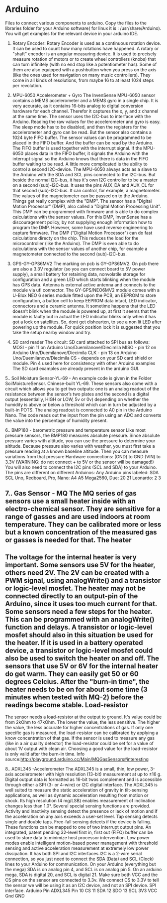 # Arduino

Files to connect various components to arduino.
Copy the files to the libraries folder for your Arduino software( for linux it is : /usr/share/Arduino). You will get examples for the relevant device in your arduino IDE.

1. Rotary Encoder:
Rotary Encoder is used as a continuous rotation device. It can be used to count how many rotations have happened. A rotary or "shaft" encoder is an angular measuring device. It is used to precisely measure rotation of motors or to create wheel controllers (knobs) that can turn infinitely (with no end stop like a potentiometer has). Some of them are also equipped with a pushbutton when you press on the axis (like the ones used for navigation on many music controllers). They come in all kinds of resolutions, from maybe 16 to at least 1024 steps per revolution.
2. MPU-6050 Accelerometer + Gyro
The InvenSense MPU-6050 sensor contains a MEMS accelerometer and a MEMS gyro in a single chip. It is very accurate, as it contains 16-bits analog to digital conversion hardware for each channel. Therefor it captures the x, y, and z channel at the same time. The sensor uses the I2C-bus to interface with the Arduino. Reading the raw values for the accelerometer and gyro is easy. The sleep mode has to be disabled, and then the registers for the accelerometer and gyro can be read. But the sensor also contains a 1024 byte FIFO buffer. The sensor values can be programmed to be placed in the FIFO buffer. And the buffer can be read by the Arduino.
The FIFO buffer is used together with the interrupt signal. If the MPU-6050 places data in the FIFO buffer, it signals the Arduino with the interrupt signal so the Arduino knows that there is data in the FIFO buffer waiting to be read.
A little more complicated is the ability to control a second I2C-device.
The MPU-6050 always acts as a slave to the Arduino with the SDA and SCL pins connected to the I2C-bus.
But beside the normal I2C-bus, it has it's own I2C controller to be a master on a second (sub)-I2C-bus. It uses the pins AUX_DA and AUX_CL for that second (sub)-I2C-bus.
It can control, for example, a magnetometer. The values of the magnetometer can be passed on to the Arduino.
Things get really complex with the "DMP".
The sensor has a "Digital Motion Processor" (DMP), also called a "Digital Motion Processing Unit". This DMP can be programmed with firmware and is able to do complex calculations with the sensor values.
For this DMP, InvenSense has a discouragement policy, by not supplying enough information how to program the DMP. However, some have used reverse engineering to capture firmware.
The DMP ("Digital Motion Processor") can do fast calculations directy on the chip. This reduces the load for the microcontroller (like the Arduino). The DMP is even able to do calculations with the sensor values of another chip, for example a magnetometer connected to the second (sub)-I2C-bus.


3. GPS-GY-GPS6MV2
The marking on pcb is GY-GPS6MV2. On pcb there are also a 3.3V regulator (so you can connect board to 5V power supply), a small battery for retaining data, nonvolatile storage for configuration and a green LED which starts blinking when the module has GPS data. Antenna is external active antenna and connects to the module via ufl connector.
The GY-GPS/NEO6MV2 module comes with a U-Blox NEO 6 series module fitted upon the PCB, an EEPROM to store configuration, a button cell to keep EEPROM data intact, LED indicator, connectors and a ceramic antenna. It sometime happens that the LED doesn’t blink when the module is powered up, at first it seems that the module is faulty but in actual the LED indicator blinks only when it has got a lock on satellites. So, dont get dishearten, to see a non lit LED after powering up the module. For quick position lock it is suggested that you take the setup nearby window and try.


4. SD card reader
The circuit:
  SD card attached to SPI bus as follows:
  MOSI - pin 11 on Arduino Uno/Duemilanove/Diecimila
  MISO - pin 12 on Arduino Uno/Duemilanove/Diecimila
  CLK - pin 13 on Arduino Uno/Duemilanove/Diecimila
  CS - depends on your SD card shield or module.
        Pin 4 used here for consistency with other Arduino examples
The SD card examples are already present in the arduino GUI.


5.. Soil Moisture Sensor-YL-69 - An example code is given in the Folder SoilMoistureSensor.
Chinese-built YL-69. These sensors also come with a circuit which allows you to get two outputs: one is an analog readout of the resistance between the sensor’s two plates and the second is a digital output (essentially, HIGH or LOW, 5v or 0v) depending on whether the humidity is above or below a threshold which can in turn be adjusted by a built-in POTS. 
The analog readout is connected to A0 pin in the Arduino Nano. The code reads out the input from the pin using an ADC and converts the value into the percentage of humidity present.


6.. BMP180 - barometric pressure and temperature sensor
Like most pressure sensors, the BMP180 measures absolute pressure.
Since absolute pressure varies with altitude, you can use the pressure
to determine your altitude.
Because pressure also varies with weather, you must first take a pressure
reading at a known baseline altitude. Then you can measure variations
from that pressure
Hardware connections:
(GND) to GND
(VIN) to 3.3V
(WARNING: do not connect + to 5V or the sensor will be damaged!)
You will also need to connect the I2C pins (SCL and SDA) to your
Arduino. The pins are different on different Arduinos:
Any Arduino pins labeled: SDA SCL
Uno, Redboard, Pro, Nano: A4 A5
Mega2560, Due: 20 21
Leonardo: 2 3


7.. Gas Sensor - MQ
The MQ series of gas sensors use a small heater inside with an electro-chemical sensor. They are sensitive for a range of gasses and are used indoors at room temperature.
They can be calibrated more or less but a known concentration of the measured gas or gasses is needed for that. 
The heater
----------
The voltage for the internal heater is very important.
Some sensors use 5V for the heater, others need 2V. The 2V can be created with a PWM signal, using analogWrite() and a transistor or logic-level mosfet.
The heater may not be connected directly to an output-pin of the Arduino, since it uses too much current for that.
Some sensors need a few steps for the heater. This can be programmed with an analogWrite() function and delays. A transistor or logic-level mosfet should also in this situation be used for the heater.
If it is used in a battery operated device, a transistor or logic-level mosfet could also be used to switch the heater on and off.
The sensors that use 5V or 6V for the internal heater do get warm. They can easily get 50 or 60 degrees Celcius.
After the "burn-in time", the heater needs to be on for about some time (3 minutes when tested with MQ-2) before the readings become stable. 
Load-resistor
--------------
The sensor needs a load-resistor at the output to ground. It's value could be from 2kOhm to 47kOhm. The lower the value, the less sensitive. The higher the value, the less accurate for higher concentrations of gas.
If only one specific gas is measured, the load-resistor can be calibrated by applying a know concentration of that gas. If the sensor is used to measure any gas (like in a air quality detector) the load-resistor could be set for a value of about 1V output with clean air.
Choosing a good value for the load-resistor is only valid after the burn-in time. 
Info source:http://playground.arduino.cc/Main/MQGasSensors#interesting

8.. ADXL345 -Accelerometer
The ADXL345 is a small, thin, low power, 3-axis accelerometer with high resolution (13-bit) measurement at up to ±16 g. Digital output data is formatted as 16-bit twos complement and is accessible through either a SPI (3- or 4-wire) or I2C digital interface. The ADXL345 is well suited to measure the static acceleration of gravity in tilt-sensing applications, as well as dynamic acceleration resulting from motion or shock. Its high resolution (4 mg/LSB) enables measurement of inclination changes less than 1.0°. Several special sensing functions are provided. Activity and inactivity sensing detect the presence or lack of motion and if the acceleration on any axis exceeds a user-set level. Tap sensing detects single and double taps. Free-fall sensing detects if the device is falling. These functions can be mapped to one of two interrupt output pins. An integrated, patent pending 32-level first in, first out (FIFO) buffer can be used to store data to minimize host processor intervention. Low power modes enable intelligent motion-based power management with threshold sensing and active acceleration measurement at extremely low power dissipation.
It has both SPI and I2C interfaces.I2C is a 2-wire serial connection, so you just need to connect the SDA (Data) and SCL (Clock) lines to your Arduino for communication. On your Arduino (everything but the mega) SDA is on analog pin 4, and SCL is on analog pin 5. On an arduino mega, SDA is digital 20, and SCL is digital 21.
Make sure both VCC and the CS pins on the sensor are connected to 3.3v. We connect CS to 3.3V to tell the sensor we will be using it as an I2C device, and not an SPI device.
SPI interface.
Arduino Pin 	ADXL345 Pin
10 		CS
11 		SDA
12 		SDO
13 		SCL
3V3 		VCC
Gnd 		GND

